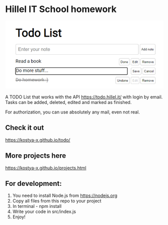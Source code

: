 # Hillel IT School homework

![](todo.png)

A TODO List that works with the API https://todo.hillel.it/ 
with login by email.
Tasks can be added, deleted, edited and marked as finished.

For authorization, you can use absolutely any mail, even not real.

## Сheck it out
https://kostya-x.github.io/todo/

## More projects here
https://kostya-x.github.io/projects.html

## For development:
1. You need to install Node.js from https://nodejs.org
2. Copy all files from this repo to your project
3. In terminal - npm install
4. Write your code in src/index.js
5. Enjoy!
